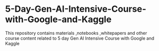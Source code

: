 # 5-Day-Gen-AI-Intensive-Course-with-Google-and-Kaggle
This repository contains materials ,notebooks ,whitepapers and other course content related to  5 day Gen AI Intensive Course with Google and Kaggle
